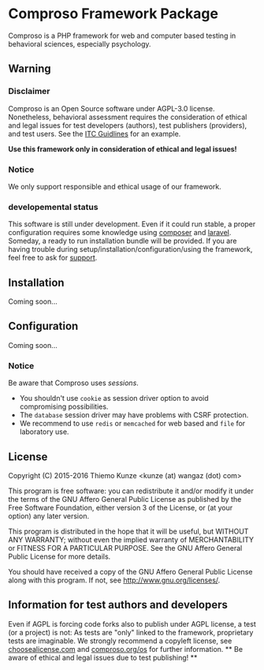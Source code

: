# Comproso Framework Package

Comproso is a PHP framework for web and computer based testing in behavioral sciences, especially psychology.

## Warning
### Disclaimer
Comproso is an Open Source software under AGPL-3.0 license. Nonetheless, behavioral assessment requires the consideration of ethical and legal issues for test developers (authors), test publishers (providers), and test users. See the [ITC Guidlines](https://www.intestcom.org/page/5) for an example.

**Use this framework only in consideration of ethical and legal issues!**

### Notice
We only support responsible and ethical usage of our framework.

### developemental status
This software is still under development. Even if it could run stable, a proper configuration requires some knowledge using [composer](https://getcomposer.org/) and [laravel](https://laravel.com/). Someday, a ready to run installation bundle will be provided. If you are having trouble during setup/installation/configuration/using the framework, feel free to ask for [support](https://github.com/comproso/framework/issues).

## Installation
Coming soon…

## Configuration
Coming soon…

### Notice
Be aware that Comproso uses *sessions*.
* You shouldn't use `cookie` as session driver option to avoid compromising possibilities.
* The `database` session driver may have problems with CSRF protection.
* We recommend to use `redis` or `memcached` for web based and `file` for laboratory use.

## License
Copyright (C) 2015-2016 Thiemo Kunze <kunze (at) wangaz (dot) com>

This program is free software: you can redistribute it and/or modify it under the terms of the GNU Affero General Public License as published by the Free Software Foundation, either version 3 of the License, or (at your option) any later version.

This program is distributed in the hope that it will be useful, but WITHOUT ANY WARRANTY; without even the implied warranty of MERCHANTABILITY or FITNESS FOR A PARTICULAR PURPOSE. See the GNU Affero General Public License for more details.

You should have received a copy of the GNU Affero General Public License along with this program.  If not, see <http://www.gnu.org/licenses/>.

## Information for test authors and developers
Even if AGPL is forcing code forks also to publish under AGPL license, a test (or a project) is not: As tests are "only" linked to the framework, proprietary tests are imaginable. We strongly recommend a copyleft license, see [choosealicense.com](https://choosealicense.com) and [comproso.org/os](https://comproso.org/os) for further information. ** Be aware of ethical and legal issues due to test publishing! **

